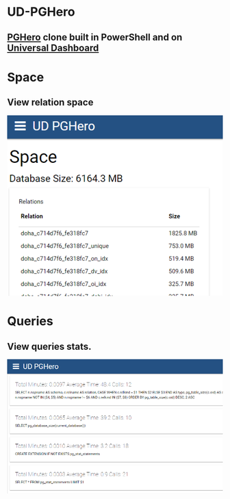 # UD-PGHero

## [PGHero](https://github.com/ankane/pghero) clone built in PowerShell and on [Universal Dashboard](https://ironmansoftware.com/powershell-universal-dashboard/)

# Space

## View relation space

![](./images/space.png)

# Queries

## View queries stats.

![](./images/queries.png)